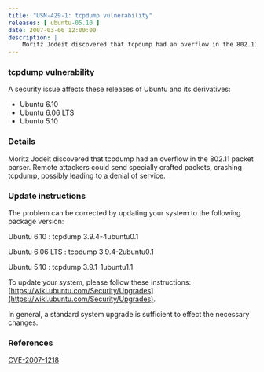 ```yaml
---
title: "USN-429-1: tcpdump vulnerability"
releases: [ ubuntu-05.10 ]
date: 2007-03-06 12:00:00
description: |
    Moritz Jodeit discovered that tcpdump had an overflow in the 802.11  packet parser.  Remote attackers could send specially crafted packets,  crashing tcpdump, possibly leading to a denial of service.
--- 
```

 
### tcpdump vulnerability

A security issue affects these releases of Ubuntu and its derivatives:

* Ubuntu 6.10
* Ubuntu 6.06 LTS
* Ubuntu 5.10

### Details

Moritz Jodeit discovered that tcpdump had an overflow in the 802.11 packet parser. Remote attackers could send specially crafted packets, crashing tcpdump, possibly leading to a denial of service.

### Update instructions

The problem can be corrected by updating your system to the following package version:

Ubuntu 6.10
 : tcpdump <span>3.9.4-4ubuntu0.1</span>

Ubuntu 6.06 LTS
 : tcpdump <span>3.9.4-2ubuntu0.1</span>

Ubuntu 5.10
 : tcpdump <span>3.9.1-1ubuntu1.1</span>

To update your system, please follow these instructions: [https://wiki.ubuntu.com/Security/Upgrades](https://wiki.ubuntu.com/Security/Upgrades).

In general, a standard system upgrade is sufficient to effect the necessary changes.

### References

 [CVE-2007-1218](http://people.ubuntu.com/~ubuntu-security/cve/CVE-2007-1218)
 
